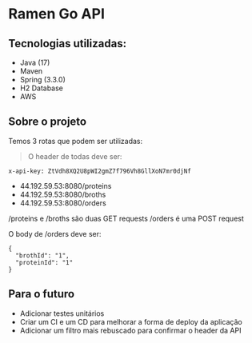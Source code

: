 # Ramen Go API

## Tecnologias utilizadas:
- Java (17)
- Maven
- Spring (3.3.0)
- H2 Database
- AWS

## Sobre o projeto
Temos 3 rotas que podem ser utilizadas:
> O header de todas deve ser:
```
x-api-key: ZtVdh8XQ2U8pWI2gmZ7f796Vh8GllXoN7mr0djNf
```
* 44.192.59.53:8080/proteins
* 44.192.59.53:8080/broths
* 44.192.59.53:8080/orders

/proteins e /broths são duas GET requests
/orders é uma POST request

O body de /orders deve ser:
```
{
  "brothId": "1",
  "proteinId": "1"
}
```
## Para o futuro
- Adicionar testes unitários
- Criar um CI e um CD para melhorar a forma de deploy da aplicação
- Adicionar um filtro mais rebuscado para confirmar o header da API
